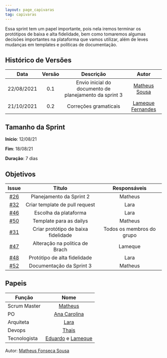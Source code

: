 ```yaml
---
layout: page_capivaras
tag: capivaras
---
```


Essa sprint tem um papel importante, pois nela iremos terminar os protótipos de baixa e alta fidelidade, bem como tomaremos algumas decisões importantes na plataforma que vamos utilizar,
além de leves mudanças em templates e políticas de documentação.

## Histórico de Versões


| Data       | Versão | Descrição                      | Autor             |
| :--------: | :----: | :----------:                   | :---------------: |
| 22/08/2021 |    0.1   | Envio inicial do documento de planejamento da sprint 3 | [Matheus Sousa](https://github.com/https://github.com/gatotabaco)|
| 21/10/2021 |  0.2   | Correções gramaticais | [Lameque Fernandes](https://github.com/LamequeFernandes)|

## Tamanho da Sprint

**Início**: 12/08/21

**Fim**: 18/08/21

**Duração**: 7 dias

## Objetivos

| Issue |            Título            |        Responsáveis         | 
|:-------:|:----------------------------:|:-----------------------------:|
| [#26](https://github.com/fga-eps-mds/2021-1-Bot/issues/26) | Planejamento da Sprint 2 | Matheus |
| [#32](https://github.com/fga-eps-mds/2021-1-Bot/issues/32) | Criar template de pull request | Lara |
| [#46](https://github.com/fga-eps-mds/2021-1-Bot/issues/46) | Escolha da plataforma | Lara |
| [#50](https://github.com/fga-eps-mds/2021-1-Bot/issues/50) | Template para as dailys | Matheus |
| [#31](https://github.com/fga-eps-mds/2021-1-Bot/issues/31) | Criar protótipo de baixa fidelidade | Todos os membros do grupo |
| [#47](https://github.com/fga-eps-mds/2021-1-Bot/issues/47) | Alteração na politica de Brach | Lameque |
| [#48](https://github.com/fga-eps-mds/2021-1-Bot/issues/48) | Protótipo de alta fidelidade | Lara |
| [#52](https://github.com/fga-eps-mds/2021-1-Bot/issues/52) | Documentação da Sprint 3 | Matheus |


## Papeis

|      Função      |            Nome            |
|------------------|:--------------------------:|
| Scrum Master | [Matheus](https://github.com/gatotabaco) |
| PO | [Ana Carolina](https://github.com/AnaCarolinaRodriguesLeite) |
| Arquiteta | [Lara](https://github.com/gatotabaco) |
| Devops | [Thais](https://github.com/thais-ra) |
| Tecnologista | [Eduardo]() e [Lameque](https://github.com/LamequeFernandes) |

Autor: [Matheus Fonseca Sousa](https://github.com/gatotabaco)


